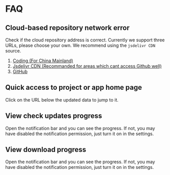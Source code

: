 # FAQ

## Cloud-based repository network error

Check if the cloud repository address is correct. Currently we support three URLs, please choose your own. We recommend using the `jsdelivr CDN` source.

1. [Coding (For China Mainland)](https://dupdatesystem.coding.net/p/UpgradeAll-rules/d/UpgradeAll-rules/git/raw/master/rules/rules.json)
2. [Jsdelivr CDN (Recommanded for areas which cant access Github well)](https://cdn.jsdelivr.net/gh/DUpdateSystem/UpgradeAll-rules@master/rules/rules.json)
3. [GitHub](https://raw.githubusercontent.com/DUpdateSystem/UpgradeAll-rules/master/rules/rules.json)

## Quick access to project or app home page

Click on the URL below the updated data to jump to it.

## View check updates progress

Open the notification bar and you can see the progress. If not, you may have disabled the notification permission, just turn it on in the settings.

## View download progress

Open the notification bar and you can see the progress. If not, you may have disabled the notification permission, just turn it on in the settings.
